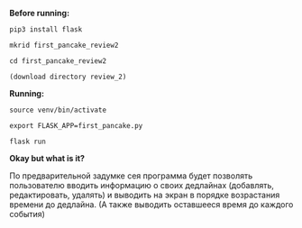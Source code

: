 **Before running:**

`pip3 install flask`

`mkrid first_pancake_review2`

`cd first_pancake_review2`

`(download directory review_2)`


**Running:**

`source venv/bin/activate`

`export FLASK_APP=first_pancake.py`

`flask run`


**Okay but what is it?**

По предварительной задумке сея программа будет позволять пользователю вводить информацию о своих дедлайнах (добавлять, редактировать, удалять) и выводить на экран в порядке возрастания времени до дедлайна. (А также выводить оставшееся время до каждого события)
